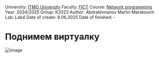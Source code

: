 


University: [ITMO University](https://itmo.ru/ru/)
Faculty: [FICT](https://fict.itmo.ru)
Course: [Network programming](https://github.com/itmo-ict-faculty/introduction-in-routing)
Year: 2024/2025
Group: K3323
Author: Abdrakhmanov Martin Maratovich
Lab: Lab4
Date of create: 8.06.2025
Date of finished: - 


# Поднимем виртуалку

![image](https://github.com/user-attachments/assets/3eb075aa-7020-4e62-8c01-ff85e927fa82)








